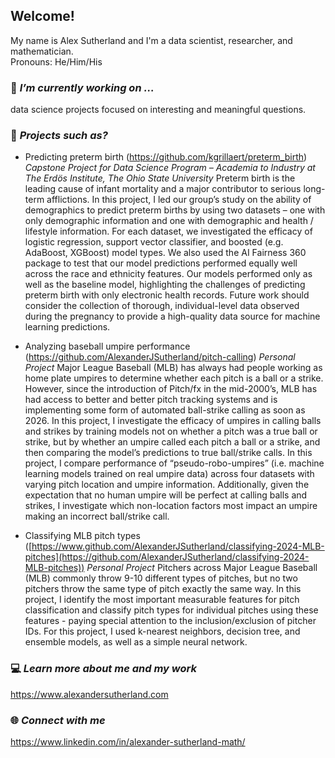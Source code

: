 ## Welcome!  

My name is Alex Sutherland and I'm a data scientist, researcher, and mathematician.  
Pronouns: He/Him/His

### 🔭 *I’m currently working on ...*

data science projects focused on interesting and meaningful questions.

### 📙 *Projects such as?*

+ Predicting preterm birth (https://github.com/kgrillaert/preterm_birth)
*Capstone Project for Data Science Program – Academia to Industry at The Erdös Institute, The Ohio State University*
Preterm birth is the leading cause of infant mortality and a major contributor to serious long-term afflictions. In this project, I led our group’s study on the ability of demographics to predict preterm births by using two datasets – one with only demographic information and one with demographic and health / lifestyle information. For each dataset, we investigated the efficacy of logistic regression, support vector classifier, and boosted (e.g. AdaBoost, XGBoost) model types. We also used the AI Fairness 360 package to test that our model predictions performed equally well across the race and ethnicity features. Our models performed only as well as the baseline model, highlighting the challenges of predicting preterm birth with only electronic health records. Future work should consider the collection of thorough, individual-level data observed during the pregnancy to provide a high-quality data source for machine learning predictions.

+ Analyzing baseball umpire performance (https://github.com/AlexanderJSutherland/pitch-calling)
*Personal Project*
Major League Baseball (MLB) has always had people working as home plate umpires to determine whether each pitch is a ball or a strike. However, since the introduction of Pitch/fx in the mid-2000’s, MLB has had access to better and better pitch tracking systems and is implementing some form of automated ball-strike calling as soon as 2026. In this project, I investigate the efficacy of umpires in calling balls and strikes by training models not on whether a pitch was a true ball or strike, but by whether an umpire called each pitch a ball or a strike, and then comparing the model’s predictions to true ball/strike calls. In this project, I compare performance of “pseudo-robo-umpires” (i.e. machine learning models trained on real umpire data) across four datasets with varying pitch location and umpire information. Additionally, given the expectation that no human umpire will be perfect at calling balls and strikes, I investigate which non-location factors most impact an umpire making an incorrect ball/strike call.
  
+ Classifying MLB pitch types ([https://www.github.com/AlexanderJSutherland/classifying-2024-MLB-pitches](https://github.com/AlexanderJSutherland/classifying-2024-MLB-pitches))
*Personal Project*
Pitchers across Major League Baseball (MLB) commonly throw 9-10 different types of pitches, but no two pitchers throw the same type of pitch exactly the same way. In this project, I identify the most important measurable features for pitch classification and classify pitch types for individual pitches using these features - paying special attention to the inclusion/exclusion of pitcher IDs. For this project, I used k-nearest neighbors, decision tree, and ensemble models, as well as a simple neural network.

### 💻 *Learn more about me and my work*

https://www.alexandersutherland.com

### 🌐 *Connect with me*

https://www.linkedin.com/in/alexander-sutherland-math/
